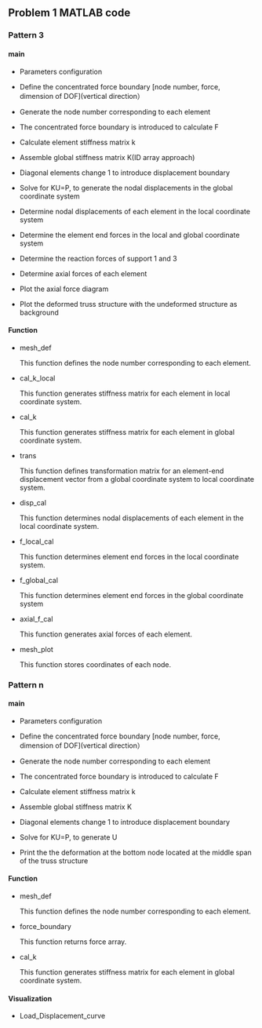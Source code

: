 ## Problem 1 MATLAB code

### Pattern 3

#### main


* Parameters configuration


* Define the concentrated force boundary [node number, force, dimension of DOF](vertical direction）


* Generate the node number corresponding to each element


* The concentrated force boundary is introduced to calculate F


* Calculate element stiffness matrix k


* Assemble global stiffness matrix K(ID array approach)


* Diagonal elements change 1 to introduce displacement boundary


* Solve for KU=P, to generate the nodal displacements in the global coordinate system


* Determine nodal displacements of each element in the local coordinate system


* Determine the element end forces in the local and global coordinate system


* Determine the reaction forces of support 1 and 3


* Determine axial forces of each element


* Plot the axial force diagram


* Plot the deformed truss structure with the undeformed structure as background

#### Function


* mesh_def
    
    This function defines the node number corresponding to each element.
    
    
* cal_k_local

    This function generates stiffness matrix for each element in local coordinate system.
    
    
* cal_k

    This function generates stiffness matrix for each element in global coordinate system.
    
    
* trans

    This function defines transformation matrix for an element-end displacement vector from a global coordinate system to local coordinate system.
    
    
* disp_cal
 
     This function determines nodal displacements of each element in the local coordinate system.
     
     
* f_local_cal
 
     This function determines element end forces in the local coordinate system.
     
     
* f_global_cal

    This function determines element end forces in the global coordinate system
    
    
* axial_f_cal
 
     This function generates axial forces of each element.
     
     
* mesh_plot

    This function stores coordinates of each node.

### Pattern n

#### main


* Parameters configuration


* Define the concentrated force boundary [node number, force, dimension of DOF](vertical direction）


* Generate the node number corresponding to each element


* The concentrated force boundary is introduced to calculate F


* Calculate element stiffness matrix k


* Assemble global stiffness matrix K


* Diagonal elements change 1 to introduce displacement boundary


* Solve for KU=P, to generate U


* Print the the deformation at the bottom node located at the middle span of the truss structure

#### Function


* mesh_def

    This function defines the node number corresponding to each element.
    
    
* force_boundary

    This function returns force array.
    
    
* cal_k

    This function generates stiffness matrix for each element in global coordinate system.

#### Visualization


* Load_Displacement_curve
